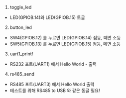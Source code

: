 1. toggle_led
 - LED(GPIOB.14)와 LED(GPIOB.15) 토글

2. button_led
 - SW4(GPIOB.12) 를 누르면 LED(GPIOB.14) 점등, 떼면 소등
 - SW5(GPIOB.13) 를 누르면 LED(GPIOB.15) 점등, 떼면 소등

3. uart1_printf
 - RS232 포트(UART1) 에서 Hello World -  출력

4. rs485_send
 - RS485 포트(UART3) 에서 Hello World 출력 
 - 테스트를 위해 RS485 to USB 와 같은 동글 필요!


